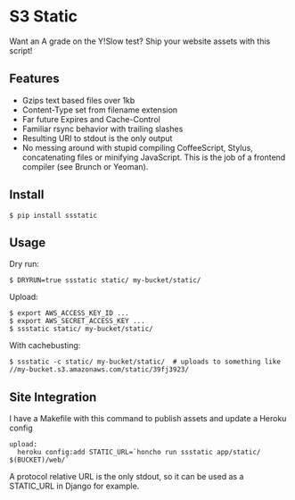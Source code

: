 S3 Static
=========

Want an A grade on the Y!Slow test? Ship your website assets with this script!

Features
--------

+ Gzips text based files over 1kb
+ Content-Type set from filename extension
+ Far future Expires and Cache-Control
+ Familiar rsync behavior with trailing slashes
+ Resulting URI to stdout is the only output
+ No messing around with stupid compiling CoffeeScript, Stylus, concatenating
  files or minifying JavaScript. This is the job of a frontend compiler (see
  Brunch or Yeoman).

Install
-------

    $ pip install ssstatic

Usage
-----

Dry run:

    $ DRYRUN=true ssstatic static/ my-bucket/static/

Upload:

    $ export AWS_ACCESS_KEY_ID ...
    $ export AWS_SECRET_ACCESS_KEY ...
    $ ssstatic static/ my-bucket/static/

With cachebusting:

    $ ssstatic -c static/ my-bucket/static/  # uploads to something like //my-bucket.s3.amazonaws.com/static/39fj3923/

Site Integration
----------------

I have a Makefile with this command to publish assets and update a Heroku config

    upload:
      heroku config:add STATIC_URL=`honcho run ssstatic app/static/ $(BUCKET)/web/`

A protocol relative URL is the only stdout, so it can be used as a STATIC_URL in
Django for example.
